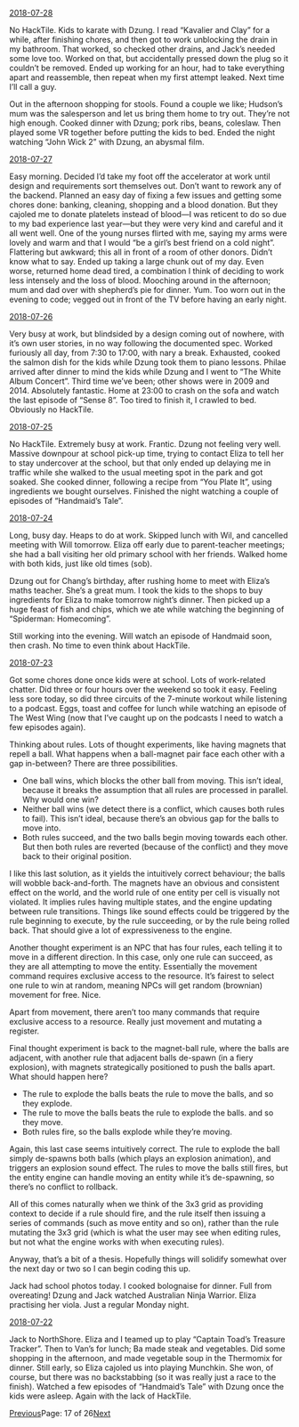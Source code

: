 [2018-07-28](/2018/07/28)

No HackTile. Kids to karate with Dzung. I read “Kavalier and Clay” for a while, after finishing chores, and then got to work unblocking the drain in my bathroom. That worked, so checked other drains, and Jack’s needed some love too. Worked on that, but accidentally pressed down the plug so it couldn’t be removed. Ended up working for an hour, had to take everything apart and reassemble, then repeat when my first attempt leaked. Next time I’ll call a guy.

Out in the afternoon shopping for stools. Found a couple we like; Hudson’s mum was the salesperson and let us bring them home to try out. They’re not high enough. Cooked dinner with Dzung; pork ribs, beans, coleslaw. Then played some VR together before putting the kids to bed. Ended the night watching “John Wick 2” with Dzung, an abysmal film.

[2018-07-27](/2018/07/27)

Easy morning. Decided I’d take my foot off the accelerator at work until design and requirements sort themselves out. Don’t want to rework any of the backend. Planned an easy day of fixing a few issues and getting some chores done: banking, cleaning, shopping and a blood donation. But they cajoled me to donate platelets instead of blood—I was reticent to do so due to my bad experience last year—but they were very kind and careful and it all went well. One of the young nurses flirted with me, saying my arms were lovely and warm and that I would “be a girl’s best friend on a cold night”. Flattering but awkward; this all in front of a room of other donors. Didn’t know what to say. Ended up taking a large chunk out of my day. Even worse, returned home dead tired, a combination I think of deciding to work less intensely and the loss of blood. Mooching around in the afternoon; mum and dad over with shepherd’s pie for dinner. Yum. Too worn out in the evening to code; vegged out in front of the TV before having an early night.

[2018-07-26](/2018/07/26)

Very busy at work, but blindsided by a design coming out of nowhere, with it’s own user stories, in no way following the documented spec. Worked furiously all day, from 7:30 to 17:00, with nary a break. Exhausted, cooked the salmon dish for the kids while Dzung took them to piano lessons. Philae arrived after dinner to mind the kids while Dzung and I went to “The White Album Concert”. Third time we’ve been; other shows were in 2009 and 2014. Absolutely fantastic. Home at 23:00 to crash on the sofa and watch the last episode of “Sense 8”. Too tired to finish it, I crawled to bed. Obviously no HackTile.

[2018-07-25](/2018/07/25)

No HackTile. Extremely busy at work. Frantic. Dzung not feeling very well. Massive downpour at school pick-up time, trying to contact Eliza to tell her to stay undercover at the school, but that only ended up delaying me in traffic while she walked to the usual meeting spot in the park and got soaked. She cooked dinner, following a recipe from “You Plate It”, using ingredients we bought ourselves. Finished the night watching a couple of episodes of “Handmaid’s Tale”.

[2018-07-24](/2018/07/24)

Long, busy day. Heaps to do at work. Skipped lunch with Wil, and cancelled meeting with Will tomorrow. Eliza off early due to parent-teacher meetings; she had a ball visiting her old primary school with her friends. Walked home with both kids, just like old times (sob).

Dzung out for Chang’s birthday, after rushing home to meet with Eliza’s maths teacher. She’s a great mum. I took the kids to the shops to buy ingredients for Eliza to make tomorrow night’s dinner. Then picked up a huge feast of fish and chips, which we ate while watching the beginning of “Spiderman: Homecoming”.

Still working into the evening. Will watch an episode of Handmaid soon, then crash. No time to even think about HackTile.

[2018-07-23](/2018/07/23)

Got some chores done once kids were at school. Lots of work-related chatter. Did three or four hours over the weekend so took it easy. Feeling less sore today, so did three circuits of the 7-minute workout while listening to a podcast. Eggs, toast and coffee for lunch while watching an episode of The West Wing (now that I’ve caught up on the podcasts I need to watch a few episodes again).

Thinking about rules. Lots of thought experiments, like having magnets that repell a ball. What happens when a ball-magnet pair face each other with a gap in-between? There are three possibilities.

- One ball wins, which blocks the other ball from moving. This isn’t ideal, because it breaks the assumption that all rules are processed in parallel. Why would one win?
- Neither ball wins (we detect there is a conflict, which causes both rules to fail). This isn’t ideal, because there’s an obvious gap for the balls to move into.
- Both rules succeed, and the two balls begin moving towards each other. But then both rules are reverted (because of the conflict) and they move back to their original position.

I like this last solution, as it yields the intuitively correct behaviour; the balls will wobble back-and-forth. The magnets have an obvious and consistent effect on the world, and the world rule of one entity per cell is visually not violated. It implies rules having multiple states, and the engine updating between rule transitions. Things like sound effects could be triggered by the rule beginning to execute, by the rule succeeding, or by the rule being rolled back. That should give a lot of expressiveness to the engine.

Another thought experiment is an NPC that has four rules, each telling it to move in a different direction. In this case, only one rule can succeed, as they are all attempting to move the entity. Essentially the movement command requires exclusive access to the resource. It’s fairest to select one rule to win at random, meaning NPCs will get random (brownian) movement for free. Nice.

Apart from movement, there aren’t too many commands that require exclusive access to a resource. Really just movement and mutating a register.

Final thought experiment is back to the magnet-ball rule, where the balls are adjacent, with another rule that adjacent balls de-spawn (in a fiery explosion), with magnets strategically positioned to push the balls apart. What should happen here?

- The rule to explode the balls beats the rule to move the balls, and so they explode.
- The rule to move the balls beats the rule to explode the balls. and so they move.
- Both rules fire, so the balls explode while they’re moving.

Again, this last case seems intuitively correct. The rule to explode the ball simply de-spawns both balls (which plays an explosion animation), and triggers an explosion sound effect. The rules to move the balls still fires, but the entity engine can handle moving an entity while it’s de-spawning, so there’s no conflict to rollback.

All of this comes naturally when we think of the 3x3 grid as providing context to decide if a rule should fire, and the rule itself then issuing a series of commands (such as move entity and so on), rather than the rule mutating the 3x3 grid (which is what the user may see when editing rules, but not what the engine works with when executing rules).

Anyway, that’s a bit of a thesis. Hopefully things will solidify somewhat over the next day or two so I can begin coding this up.

Jack had school photos today. I cooked bolognaise for dinner. Full from overeating! Dzung and Jack watched Australian Ninja Warrior. Eliza practising her viola. Just a regular Monday night.

[2018-07-22](/2018/07/22)

Jack to NorthShore. Eliza and I teamed up to play “Captain Toad’s Treasure Tracker”. Then to Van’s for lunch; Ba made steak and vegetables. Did some shopping in the afternoon, and made vegetable soup in the Thermomix for dinner. Still early, so Eliza cajoled us into playing Munchkin. She won, of course, but there was no backstabbing (so it was really just a race to the finish). Watched a few episodes of “Handmaid’s Tale” with Dzung once the kids were asleep. Again with the lack of HackTile.

[Previous](/page16)Page: 17 of 26[Next](/page18)